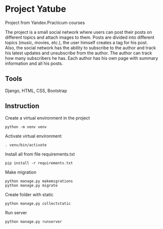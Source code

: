 # Project Yatube
Project from Yandex.Practicum courses

The project is a small social network where users can post their posts on different topics and attach images to them. Posts are divided into different topics (music, movies, etc.), the user himself creates a tag for his post. Also, the social network has the ability to subscribe to the author and track his latest updates and unsubscribe from the author. The author can track how many subscribers he has. Each author has his own page with summary information and all his posts.
## Tools
Django, HTML, CSS, Bootstrap
## Instruction
Create a virtual environment in the project
```
python -m venv venv
```
Activate virtual environment
```
. venv/bin/activate
```
Install all from file requirements.txt
```
pip install -r requirements.txt
```
Make migration
```
python manage.py makemigrations
python manage.py migrate
```
Create folder with static
```
python manage.py collectstatic
```
Run server
```
python manage.py runserver
```
